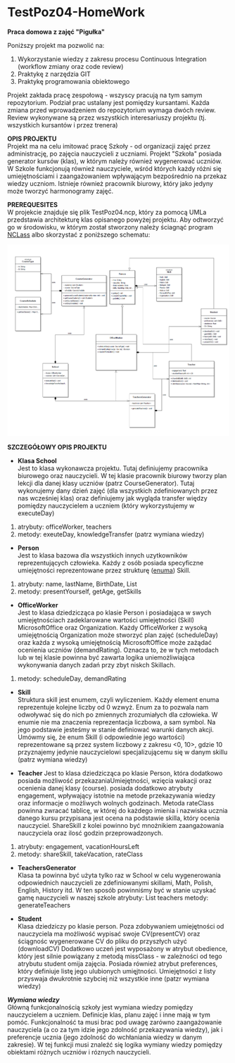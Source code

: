 # TestPoz04-HomeWork
**Praca domowa z zajęć "Pigułka"**

Poniższy projekt ma pozwolić na:
1. Wykorzystanie wiedzy z zakresu procesu Continuous Integration (workflow zmiany oraz code review)
2. Praktykę z narzędzia GIT
3. Praktykę programowania obiektowego

Projekt zakłada pracę zespołową - wszyscy pracują na tym samym repozytorium. 
Podział prac ustalany jest pomiędzy kursantami. Każda zmiana przed wprowadzeniem do repozytorium wymaga dwóch review. 
Review wykonywane są przez wszystkich interesariuszy projektu (tj. wszystkich kursantów i przez trenera)

**OPIS PROJEKTU**  
Projekt ma na celu imitować pracę Szkoły - od organizacji zajęć przez administrację, po zajęcia nauczycieli z uczniami.
Projekt "Szkoła" posiada generator kursów (klas), w którym należy również wygenerować uczniów.
W Szkole funkcjonują również nauczyciele, wśród których każdy różni się umiejętnościami i zaangażowaniem wpływającym bezpośrednio na przekaz wiedzy uczniom.
Istnieje również pracownik biurowy, który jako jedyny może tworzyć harmonogramy zajęć.

**PREREQUESITES**  
W projekcie znajduje się plik TestPoz04.ncp, który za pomocą UMLa przedstawia architekturę klas opisanego powyżej projektu.
Aby odtworzyć go w środowisku, w którym został stworzony należy ściagnąć program 
[NCLass](https://sourceforge.net/projects/nclass/) albo skorzystać z poniższego schematu:

![hustlin_erd](SchoolArchitecture.png)
  
    
    
**SZCZEGÓŁOWY OPIS PROJEKTU**
* **Klasa School**  
Jest to klasa wykonawcza projektu. Tutaj definiujemy pracownika biurowego oraz nauczycieli. W tej klasie pracownik biurowy
tworzy plan lekcji dla danej klasy uczniów (patrz CourseGenerator). Tutaj wykonujemy dany dzień zajęć (dla wszystkich
zdefiniowanych przez nas wcześniej klas) oraz definiujemy jak wygląda transfer więdzy pomiędzy 
nauczycielem a uczniem (który wykorzystujemy w executeDay)
1. atrybuty: officeWorker, teachers
2. metody: exeuteDay, knowledgeTransfer (patrz wymiana wiedzy)

* **Person**  
Jest to klasa bazowa dla wszystkich innych uzytkowników reprezentujących człowieka. Każdy z osób posiada
specyficzne umiejętności reprezentowane przez strukturę ([enuma](https://www.w3schools.com/java/java_enums.asp))
Skill. 
1. atrybuty: name, lastName, BirthDate, List<Skill>
2. metody: presentYourself, getAge, getSkills

* **OfficeWorker**  
Jest to klasa dziedzicząca po klasie Person i posiadająca w swych umiejętnościach zadeklarowane
wartości umiejętności (Skill) MicrosoftOffice oraz Organization. Każdy OfficeWorker z wysoką umiejętnością 
Organization może stworzyć plan zajęć (scheduleDay) oraz każda z wysoką umiejętnością MicrosoftOffice
może zażądać ocenienia uczniów (demandRating). Oznacza to, że w tych metodach lub w tej klasie powinna być zawarta logika
uniemożliwiająca wykonywania danych zadań przy zbyt niskch Skillach. 
1. metody: scheduleDay, demandRating

* **Skill**  
Struktura skill jest enumem, czyli wyliczeniem. Każdy element enuma reprezentuje kolejne liczby od 0 wzwyż. 
Enum za to pozwala nam odwoływać się do nich po zmiennych zrozumiałych dla człowieka. W enumie nie ma znaczenia reprezentacja liczbowa,
a sam symbol. Na jego podstawie jesteśmy w stanie definiować warunki danych akcji. Umówmy się, że enum Skill (i odpowiednie jego wartości)
reprezentowane są przez system liczbowy z zakresu <0, 10>, gdzie 10 przyznajemy jedynie nauczycielowi 
specjalizującemu się w danym skillu (patrz wymiana wiedzy)

* **Teacher**
Jest to klasa dziedzicząca po klasie Person, która dodatkowo posiada możliwość przekazaniaUmiejętności, 
wzięcia wakacji oraz ocenienia danej klasy (course). posiada dodatkowo atrybuty engagement, wpływający istotnie na 
metode przekazywania wiedzy oraz informacje o możliwych wolnych godzinach. Metoda rateClass powinna zwracać
tablicę, w której do każdego imienia i nazwiska ucznia danego kursu przypisana jest ocena na podstawie skilla, który ocenia 
nauczyciel. ShareSkill z kolei powinno być mnożnikiem zaangażowania nauczyciela oraz ilosć godzin przeprowadzonych.
1. atrybuty: engagement, vacationHoursLeft
2. metody: shareSkill, takeVacation, rateClass

* **TeachersGenerator**  
Klasa ta powinna być użyta tylko raz w School w celu wygenerowania odpowiednich nauczycieli ze zdefiniowanymi skillami,
Math, Polish, English, History itd. W ten sposób powinniśmy być w stanie uzyskać gamę nauczycieli w naszej szkole
atrybuty: List<Teacher> teachers
metody: generateTeachers

* **Student**   
Klasa dziedziczy po klasie person. Poza zdobywaniem umiejętności od nauczyciela ma możliwość
wypisać swoje CV(presentCV) oraz ściągnośc wygenerowane CV do pliku do przyszłych użyć (downloadCV)
Dodatkowo uczeń jest wyposażony w atrybut obedience, który jest silnie powiązany z metodą missClass -
w zależności od tego atrybutu student omija zajęcia. Posiada również atrybut preferences, który definiuje 
listę jego ulubionych umięjtności. Umiejętności z listy przyswaja dwukrotnie szybciej niż wszystkie inne 
(patzr wymiana wiedzy)


***Wymiana wiedzy***  
Główną funkcjonalnością szkoły jest wymiana wiedzy pomiędzy nauczycielem a uczniem. Definicje klas, planu zajęć i inne mają w tym pomóc.
Funkcjonalność ta musi brac pod uwagę zarówno zaangażowanie nauczyciela (a co za tym idzie jego zdolność przekazywania wiedzy),
jak i preferencje ucznia (jego zdolność do wchłaniania wiedzy w danym zakresie). W tej funkcji musi znaleźć się logika wymiany wiedzy pomiędzy
obiektami różnych uczniów i róznych nauczycieli.
 
 